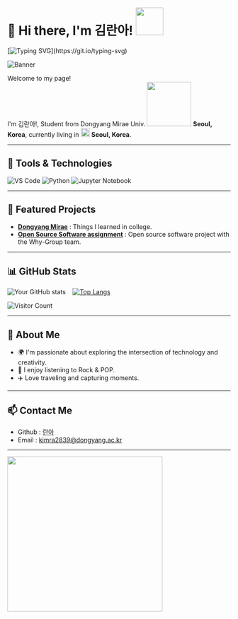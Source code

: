 # 👋 Hi there, I'm 김란아! <img src ="https://github.com/images/mona-whisper.gif" width="62" height="62"/>

[![Typing SVG](https://readme-typing-svg.herokuapp.com?font=Fira+Code&weight=600&size=24&duration=3000&pause=1000&color=FF00BF&width=435&lines=Hi%2C+Welcome+to+란아's+world!;Welcome+to+my+profile!)](https://git.io/typing-svg)

![Banner](banner.jpg)

<p>Welcome to my page! </br> I'm 김란아!, Student from Dongyang Mirae Univ. <img src="https://user-images.githubusercontent.com/70050528/189471018-8842fb25-8d8f-4d4a-8d63-40d57adf352c.png" width="100"/> <b>Seoul, Korea</b>, currently living in <img src="https://user-images.githubusercontent.com/70050528/189471349-b61089ef-38fa-4c0a-acd5-776f094f0809.png" width="20"/> <b>Seoul, Korea</b>. </p>

---

## 🔧 Tools & Technologies
![VS Code](https://img.shields.io/badge/VSCode-Preferred-lightblue?style=for-the-badge&logo=visual-studio-code)
![Python](https://img.shields.io/badge/Python-Expert-blue?style=for-the-badge&logo=python)
![Jupyter Notebook](https://img.shields.io/badge/Jupyter_Notebook-Intermediate-orange?style=for-the-badge&logo=jupyter)

---

## 🚀 Featured Projects
- [**Dongyang Mirae**](https://github.com/EunSeong-Jo/DMU) : Things I learned in college.
- [**Open Source Software assignment**](https://github.com/EunSeong-Jo/QB-OSS-WhyGroup) : Open source software project with the Why-Group team.

---

## 📊 GitHub Stats
![Your GitHub stats](https://github-readme-stats.vercel.app/api?username=EunSeong-Jo&show_icons=true&theme=radical) &nbsp;&nbsp;&nbsp;[![Top Langs](https://github-readme-stats.vercel.app/api/top-langs/?username=EunSeong-Jo&layout=compact&theme=radical)](https://github.com/anuraghazra/github-readme-stats)

<!-- [![GitHub Contributions Chart](https://github-contributions-chart.vercel.app/api?username=EunSeong-Jo)](https://github.com/sallar/github-contributions-chart) -->

![Visitor Count](https://komarev.com/ghpvc/?username=EunSeong-Jo&style=flat-square&color=blue)

---

## 🌱 About Me
- 🌍 I'm passionate about exploring the intersection of technology and creativity.
- 🎵 I enjoy listening to Rock & POP.
- ✈️ Love traveling and capturing moments.

---

## 📫 Contact Me
- Github : [란아](https://github.com/kra2839/)
- Email : [kimra2839@dongyang.ac.kr](kimra@dongyang.ac.kr)  

---  
  
<img src="https://media.giphy.com/media/NytMLKyiaIh6VH9SPm/giphy.gif?cid=790b76114go40g6180qwmjpwseliz144sboff6b8bi99ze2d&ep=v1_gifs_search&rid=giphy.gif&ct=g" width="350" />

